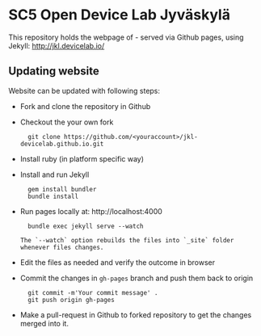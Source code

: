 SC5 Open Device Lab Jyväskylä
=============================
This repository holds the webpage of  - served via Github pages, using Jekyll: http://jkl.devicelab.io/

Updating website
----------------
Website can be updated with following steps:

* Fork and clone the repository in Github
* Checkout the your own fork

        git clone https://github.com/<youraccount>/jkl-devicelab.github.io.git

* Install ruby (in platform specific way)
* Install and run Jekyll

        gem install bundler
        bundle install

* Run pages locally at: http://localhost:4000

        bundle exec jekyll serve --watch

      The `--watch` option rebuilds the files into `_site` folder whenever files changes.

* Edit the files as needed and verify the outcome in browser
* Commit the changes in `gh-pages` branch and push them back to origin

        git commit -m'Your commit message' .
        git push origin gh-pages

* Make a pull-request in Github to forked repository to get the changes merged into it.

